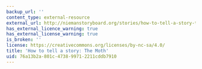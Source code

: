 ```yaml
---
backup_url: ''
content_type: external-resource
external_url: http://niemanstoryboard.org/stories/how-to-tell-a-story-the-moth/
has_external_licence_warning: true
has_external_license_warning: true
is_broken: ''
license: https://creativecommons.org/licenses/by-nc-sa/4.0/
title: 'How to tell a story: The Moth'
uid: 76a13b2a-801c-4738-9971-2211cddb7910
---
```

